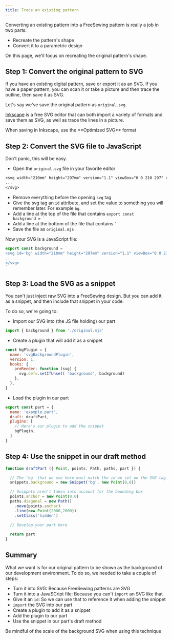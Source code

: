 ```yaml
---
title: Trace an existing pattern
---
```


Converting an existing pattern into a FreeSewing pattern is really a job in two
parts:

- Recreate the pattern's shape
- Convert it to a parametric design

On this page, we'll focus on recreating the original pattern's shape. 

## Step 1: Convert the original pattern to SVG

If you have an existing digital pattern, save or export it as an SVG. If you
have a paper pattern, you can scan it or take a picture and then trace the
outline, then save it as SVG.

Let's say we've save the original pattern as `original.svg`.

<Note>

[Inkscape](https://inkscape.org/) is a free SVG editor that can both import a
variety of formats and save them as SVG, as well as trace the lines in a
picture.

</Note>

<Tip compact>
When saving in Inkscape, use the **Optimized SVG** format
</Tip>

## Step 2: Convert the SVG file to JavaScript

Don't panic, this will be easy.

 - Open the `original.svg` file in your favorite editor

```txt
<svg width="210mm" height="297mm" version="1.1" viewBox="0 0 210 297" xmlns="http://www.w3.org/2000/svg">
...
</svg>
```

 - Remove everything before the opening `svg` tag
 - Give the svg tag an `id` attribute, and set the value to something you will remember later. For example `bg`. 
 - Add a line at the top of the file that contains <code>export const background = `</code>
 - Add a line at the bottom of the file that contains <code>`</code>
 - Save the file as `original.mjs`

Now your SVG is a JavaScript file:

```js
export const background = `
<svg id='bg' width="210mm" height="297mm" version="1.1" viewBox="0 0 210 297" xmlns="http://www.w3.org/2000/svg">
...
</svg>
`
```

## Step 3: Load the SVG as a snippet

You can't just inject raw SVG into a FreeSewing design. But you can add it as
a snippet, and then include that snippet in your code.

To do so, we're going to:

- Import our SVG into (the JS file holding) our part

```js
import { background } from './original.mjs'
```

- Create a plugin that will add it as a snippet

```js
const bgPlugin = {
  name: 'svgBackgroundPlugin',
  version: 1,
  hooks: {
    preRender: function (svg) {
      svg.defs.setIfUnset( 'background', background)
    },
  },
}
```

- Load the plugin in our part

```js
export const part = {
  name: 'example.part',
  draft: draftPart,
  plugins: [
    // Here's our plugin to add the snippet
    bgPlugin,
  ]
}
```

## Step 4: Use the snippet in our draft method

```js
function draftPart ({ Point, points, Path, paths, part }) {

  // The 'bg' that we use here must match the id we set on the SVG tag
  snippets.background = new Snippet('bg', new Point(0,0))

  // Snippets aren't taken into account for the bounding box
  points.anchor = new Point(0,0)
  paths.diagonal = new Path()
    .move(points.anchor)
    .line(new Point(2000,2000))
    .setClass('hidden')

  // Develop your part here
  
  return part
}
```

## Summary

What we want is for our original pattern to be shown as the background of our development environment.
To do so, we needed to take a couple of steps:

- Turn it into SVG: Because FreeSewing patterns are SVG
- Turn it into a JavaSCript file: Because you can't `import` an SVG like that
- Give it an `id`: So we can use that to reference it when adding the snippet
- `import` the SVG into our part
- Create a plugin to add it as a snippet
- Add the plugin to our part
- Use the snippet in our part's draft method

<Warning>
Be mindful of the scale of the background SVG when using this technique
</Warning>
